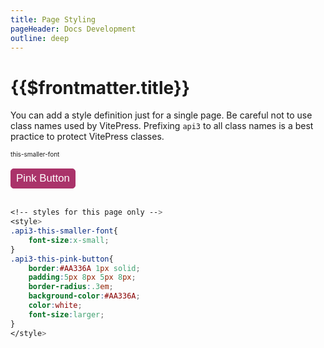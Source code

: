 ```yaml
---
title: Page Styling
pageHeader: Docs Development
outline: deep
---
```


<PageHeader/>

# {{$frontmatter.title}}

You can add a style definition just for a single page. Be careful not to use
class names used by VitePress. Prefixing `api3` to all class names is a best
practice to protect VitePress classes.

<div class="api3-this-smaller-font">this-smaller-font</div>
<br/>
<button class="api3-this-pink-button">Pink Button</button>
<br/><br/>

```css
<!-- styles for this page only -->
<style>
.api3-this-smaller-font{
    font-size:x-small;
}
.api3-this-pink-button{
    border:#AA336A 1px solid;
    padding:5px 8px 5px 8px;
    border-radius:.3em;
    background-color:#AA336A;
    color:white;
    font-size:larger;
}
</style>
```

<!-- styles for this page only -->
<style>
.api3-this-smaller-font{
    font-size:x-small;
}
.api3-this-pink-button{
    border:#AA336A 1px solid;
    padding:5px 8px 5px 8px;
    border-radius:.3em;
    background-color:#AA336A;
    color:white;
    font-size:larger;
}
</style>
